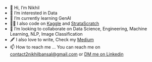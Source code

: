 - 👋 Hi, I’m Nikhil
- 👀 I’m interested in Data
- 🌱 I’m currently learning GenAI
- 👨‍💻 I also code on [Kaggle](https://www.kaggle.com/bansalnikhil21) and [StrataScratch](https://platform.stratascratch.com/user/nikhilbansal21)
-  💞️ I’m looking to collaborate on Data Science, Engineering, Machine Learning, NLP, Image Classification
- :fountain_pen: I also love to write, Check my [Medium](https://medium.com/@contact2nikhilbansal)
- 📫 How to reach me ... You can reach me on contact2nikhilbansal@gmail.com or [DM me on Linkedin](https://www.linkedin.com/in/nikhil-bansal21/)

 

<!---
nikhilbansal23/nikhilbansal23 is a ✨ special ✨ repository because its `README.md` (this file) appears on your GitHub profile.
You can click the Preview link to take a look at your changes.
--->
